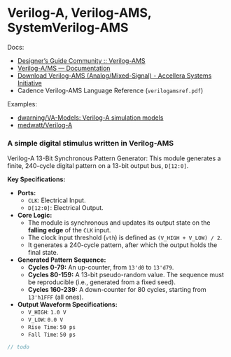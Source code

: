 # Verilog-A, Verilog-AMS, SystemVerilog-AMS

Docs:

- [Designer’s Guide Community :: Verilog-AMS](https://designers-guide.org/verilog-ams/index.html)
- [Verilog-A/MS — Documentation](https://verilogams.com/index.html)
- [Download Verilog-AMS (Analog/Mixed-Signal) - Accellera Systems Initiative](https://www.accellera.org/downloads/standards/v-ams)
- Cadence Verilog-AMS Language Reference (`verilogamsref.pdf`)

Examples:

- [dwarning/VA-Models: Verilog-A simulation models](https://github.com/dwarning/VA-Models)
- [medwatt/Verilog-A](https://github.com/medwatt/Verilog-A)

### A simple digital stimulus written in Verilog-AMS


Verilog-A 13-Bit Synchronous Pattern Generator: This module generates a finite, 240-cycle digital pattern on a 13-bit output bus, `D[12:0]`.

**Key Specifications:**
*   **Ports:**
    *   `CLK`: Electrical Input.
    *   `D[12:0]`: Electrical Output.
*   **Core Logic:**
    *   The module is synchronous and updates its output state on the **falling edge** of the `CLK` input.
    *   The clock input threshold (`vth`) is defined as `(V_HIGH + V_LOW) / 2`.
    *   It generates a 240-cycle pattern, after which the output holds the final state.
*   **Generated Pattern Sequence:**
    *   **Cycles 0-79:**      An up-counter, from `13'd0` to `13'd79`.
    *   **Cycles 80-159:**    A 13-bit pseudo-random value. The sequence must be reproducible (i.e., generated from a fixed seed).
    *   **Cycles 160-239:**   A down-counter for 80 cycles, starting from `13'h1FFF` (all ones).
*   **Output Waveform Specifications:**
    *   `V_HIGH`: `1.0 V`
    *   `V_LOW`: `0.0 V`
    *   `Rise Time`: `50 ps`
    *   `Fall Time`: `50 ps`

```verilog
// todo
```

